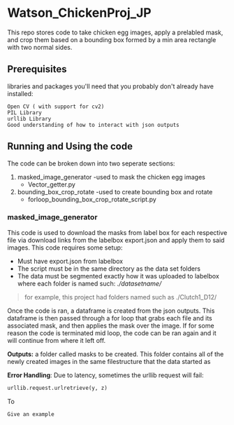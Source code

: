 # Watson_ChickenProj_JP

This repo stores code to take chicken egg images, apply a prelabled mask, and crop them based on a bounding box formed by a min area rectangle with two normal sides.

## Prerequisites

libraries and packages you'll need that you probably don't already have installed:

```
Open CV ( with support for cv2)
PIL Library
urllib Library
Good understanding of how to interact with json outputs
```

## Running and Using the code

The code can be broken down into two seperate sections:
1. masked_image_generator -used to mask the chicken egg images
   * Vector_getter.py
2. bounding_box_crop_rotate -used to create bounding box and rotate
   * forloop_bounding_box_crop_rotate_script.py


### masked_image_generator
This code is used to download the masks from label box for each respective file via download links from the labelbox export.json
and apply them to said images. This code requires some setup:
- Must have export.json from labelbox
- The script must be in the same directory as the data set folders
- The data must be segmented exactly how it was uploaded to labelbox where each folder is named such: *./datasetname/*
 >for example, this project had folders named such as ./Clutch1_D12/
 
 Once the code is ran, a dataframe is created from the json outputs. This dataframe is then passed through a for loop that grabs each file and its associated mask, and then applies the mask over the image.
 If for some reason the code is terminated mid loop, the code can be ran again and it will continue from where it left off.
 
 
**Outputs:** a folder called masks to be created. This folder contains all of the newly created images in the same filestructure that the data started as

**Error Handling**: Due to latency, sometimes the urllib request will fail:
```Python
urllib.request.urlretrieve(y, z)
````
To 

```
Give an example
```


```


